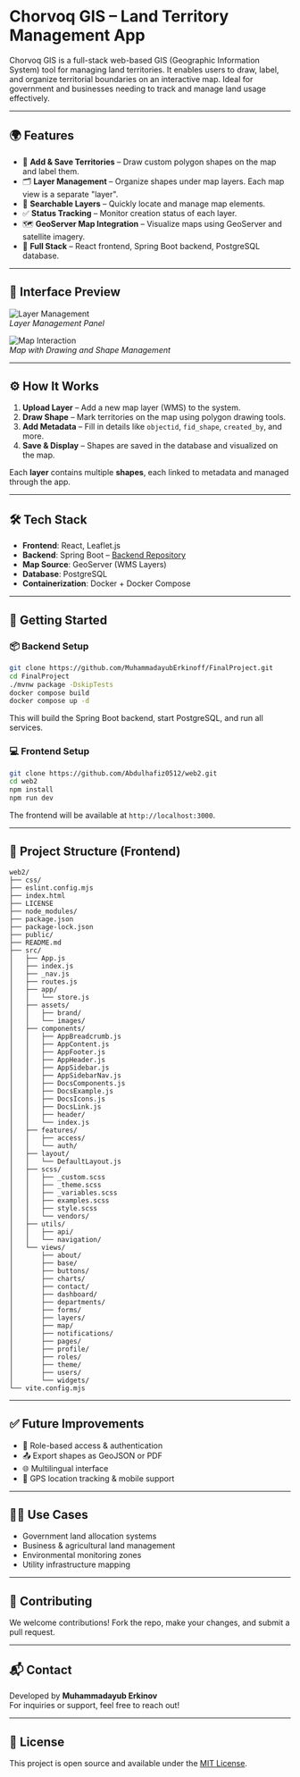 # Chorvoq GIS – Land Territory Management App

Chorvoq GIS is a full-stack web-based GIS (Geographic Information System) tool for managing land territories. It enables users to draw, label, and organize territorial boundaries on an interactive map. Ideal for government and businesses needing to track and manage land usage effectively.

---

## 🌍 Features

- 📍 **Add & Save Territories** – Draw custom polygon shapes on the map and label them.
- 🗂️ **Layer Management** – Organize shapes under map layers. Each map view is a separate "layer".
- 🔎 **Searchable Layers** – Quickly locate and manage map elements.
- ✅ **Status Tracking** – Monitor creation status of each layer.
- 🗺️ **GeoServer Map Integration** – Visualize maps using GeoServer and satellite imagery.
- 🧩 **Full Stack** – React frontend, Spring Boot backend, PostgreSQL database.

---

## 📸 Interface Preview

![Layer Management](./path-to-screenshot1.png)  
*Layer Management Panel*

![Map Interaction](./path-to-screenshot2.png)  
*Map with Drawing and Shape Management*

---

## ⚙️ How It Works

1. **Upload Layer** – Add a new map layer (WMS) to the system.
2. **Draw Shape** – Mark territories on the map using polygon drawing tools.
3. **Add Metadata** – Fill in details like `objectid`, `fid_shape`, `created_by`, and more.
4. **Save & Display** – Shapes are saved in the database and visualized on the map.

Each **layer** contains multiple **shapes**, each linked to metadata and managed through the app.

---

## 🛠️ Tech Stack

- **Frontend**: React, Leaflet.js
- **Backend**: Spring Boot – [Backend Repository](https://github.com/MuhammadayubErkinoff/FinalProject.git)
- **Map Source**: GeoServer (WMS Layers)
- **Database**: PostgreSQL
- **Containerization**: Docker + Docker Compose

---

## 🚀 Getting Started

### 📦 Backend Setup

```bash
git clone https://github.com/MuhammadayubErkinoff/FinalProject.git
cd FinalProject
./mvnw package -DskipTests
docker compose build
docker compose up -d
```

This will build the Spring Boot backend, start PostgreSQL, and run all services.

### 💻 Frontend Setup

```bash
git clone https://github.com/Abdulhafiz0512/web2.git
cd web2
npm install
npm run dev
```

The frontend will be available at `http://localhost:3000`.

---

## 📂 Project Structure (Frontend)

```
web2/
├── css/
├── eslint.config.mjs
├── index.html
├── LICENSE
├── node_modules/
├── package.json
├── package-lock.json
├── public/
├── README.md
├── src/
│   ├── App.js
│   ├── index.js
│   ├── _nav.js
│   ├── routes.js
│   ├── app/
│   │   └── store.js
│   ├── assets/
│   │   ├── brand/
│   │   └── images/
│   ├── components/
│   │   ├── AppBreadcrumb.js
│   │   ├── AppContent.js
│   │   ├── AppFooter.js
│   │   ├── AppHeader.js
│   │   ├── AppSidebar.js
│   │   ├── AppSidebarNav.js
│   │   ├── DocsComponents.js
│   │   ├── DocsExample.js
│   │   ├── DocsIcons.js
│   │   ├── DocsLink.js
│   │   ├── header/
│   │   └── index.js
│   ├── features/
│   │   ├── access/
│   │   └── auth/
│   ├── layout/
│   │   └── DefaultLayout.js
│   ├── scss/
│   │   ├── _custom.scss
│   │   ├── _theme.scss
│   │   ├── _variables.scss
│   │   ├── examples.scss
│   │   ├── style.scss
│   │   └── vendors/
│   ├── utils/
│   │   ├── api/
│   │   └── navigation/
│   └── views/
│       ├── about/
│       ├── base/
│       ├── buttons/
│       ├── charts/
│       ├── contact/
│       ├── dashboard/
│       ├── departments/
│       ├── forms/
│       ├── layers/
│       ├── map/
│       ├── notifications/
│       ├── pages/
│       ├── profile/
│       ├── roles/
│       ├── theme/
│       ├── users/
│       └── widgets/
└── vite.config.mjs
```

---

## ✅ Future Improvements

- 🔐 Role-based access & authentication
- 📤 Export shapes as GeoJSON or PDF
- 🌐 Multilingual interface
- 📲 GPS location tracking & mobile support

---

## 🧑‍💼 Use Cases

- Government land allocation systems
- Business & agricultural land management
- Environmental monitoring zones
- Utility infrastructure mapping

---

## 🤝 Contributing

We welcome contributions! Fork the repo, make your changes, and submit a pull request.

---

## 📬 Contact

Developed by **Muhammadayub Erkinov**  
For inquiries or support, feel free to reach out!

---

## 📄 License

This project is open source and available under the [MIT License](LICENSE).
